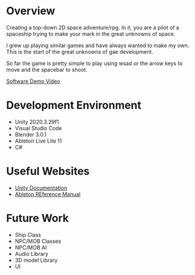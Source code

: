 # Overview

Creating a top-down 2D space adventure/rpg. In it, you are a pilot of a spaceship trying to make your mark in the great unknowns of space. 

I grew up playing similar games and have always wanted to make my own. This is the start of the great unknowns of gae development.

So far the game is pretty simple to play using wsad or the arrow keys to move and the spacebar to shoot. 


[Software Demo Video](http://youtube.link.goes.here)

# Development Environment

* Unity 2020.3.29f1
* Visual Studio Code
* Blender 3.0.1
* Ableton Live Lite 11
* C#

# Useful Websites

* [Unity Documentation](https://docs.unity3d.com/)
* [Ableton REference Manual](https://www.ableton.com/en/manual/welcome-to-live/)

# Future Work

* Ship Class
* NPC/MOB Classes
* NPC/MOB AI
* Audio Library
* 3D model Library 
* UI
